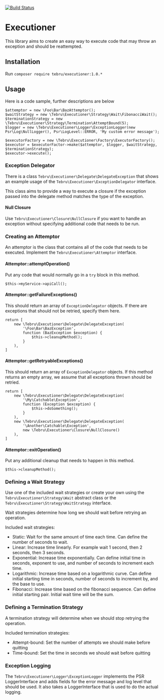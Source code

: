[![Build Status](https://travis-ci.org/tebru/executioner.svg?branch=master)](https://travis-ci.org/tebru/executioner)

# Executioner
This library aims to create an easy way to execute code that may throw an exception and should be reattempted.

## Installation
Run `composer require tebru/executioner:1.0.*`

## Usage
Here is a code sample, further descriptions are below

```
$attemptor = new \Foo\Bar\BazAttemptor();
$waitStrategy = new \Tebru\Executioner\Strategy\Wait\FibonacciWait();
$terminationStrategy = new \Tebru\Executioner\Strategy\Termination\AttemptBound(5);
$logger = new \Tebru\Executioner\Logger\ExceptionLogger(new Psr\Log\NullLogger(), Psr\LogLevel::ERROR, 'My custom error message');

$executorFactory = new \Tebru\Executioner\Factory\ExecutorFactory();
$executor = $executorFactor->make($attemptor, $logger, $waitStrategy, $terminationStrategy);
$executor->execute();
```

### Exception Delegator
There is a class `Tebru\Executioner\Delegate\DelegateException` that shows an example usage of the `Tebru\Executioner\ExceptionDelegator` interface.

This class aims to provide a way to execute a closure if the exception passed into the delegate method matches the type of the exception.

#### Null Closure
Use `Tebru\Executioner\Closure\NullClosure` if you want to handle an exception without specifying additional code that needs to be run.

### Creating an Attemptor
An attemptor is the class that contains all of the code that needs to be executed.  Implement the `Tebru\Executioner\Attemptor` interface.

#### Attemptor::attemptOperation()
Put any code that would normally go in a `try` block in this method.

```
$this->myService->apiCall();
```

#### Attemptor::getFailureExceptions()
This should return an array of `ExceptionDelegator` objects.  If there are exceptions that should not be retried, specify them here.

```
return [
    new \Tebru\Executioner\Delegate\DelegateException(
        '\Foo\Bar\BazException',
        function (BazException $exception) {
            $this->cleanupMethod();
        }
    ),
]
```

#### Attemptor::getRetryableExceptions()
This should return an array of `ExceptionDelegator` objects. If this method returns an empty array, we assume that all exceptions thrown should be retried.

```
return [
    new \Tebru\Executioner\Delegate\DelegateException(
        '\My\Catchable\Exception',
        function (Exception $exception) {
            $this->doSomething();
        }
    ),
    new \Tebru\Executioner\Delegate\DelegateException(
        '\Another\Catchable\Exception',
        new \Tebru\Executioner\Closure\NullClosure()
    ),
]
```

#### Attemptor::exitOperation()
Put any additional cleanup that needs to happen in this method.

```
$this->cleanupMethod();
```

### Defining a Wait Strategy
Use one of the included wait strategies or create your own using the `Tebru\Executioner\Strategy\Wait` abstract class or the `Tebru\Executioner\Strategy\WaitStrategy` interface.

Wait strategies determine how long we should wait before retrying an operation.

Included wait strategies:

- Static: Wait for the same amount of time each time.  Can define the number of seconds to wait.
- Linear: Increase time linearly.  For example wait 1 second, then 2 seconds, then 3 seconds.
- Exponential: Increase time exponentially.  Can define initial time in seconds, exponent to use, and number of seconds to increment each time.
- Logarithmic: Increase time based on a logarithmic curve.  Can define initial starting time in seconds, number of seconds to increment by, and the base to use.
- Fibonacci: Increase time based on the fibonacci sequence.  Can define initial starting pair.  Initial wait time will be the sum.

### Defining a Termination Strategy
A termination strategy will determine when we should stop retrying the operation.

Included termination strategies:

- Attempt-bound: Set the number of attempts we should make before quitting
- Time-bound: Set the time in seconds we should wait before quitting

### Exception Logging
The `Tebru\Executioner\Logger\ExceptionLogger` implements the PSR LoggerInterface and adds fields for the error message and log level that should be used.  It also takes a LoggerInterface that is used to do the actual logging.
